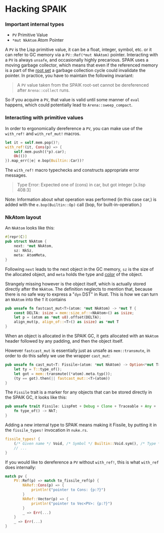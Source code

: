 # Hacking SPAIK

### Important internal types

- `PV` Primitive Value
- `*mut NkAtom` Atom Pointer

A `PV` is the Lisp primitive value, it can be a float, integer, symbol, etc. or
it can refer to GC memory via a `PV::Ref(*mut NkAtom)` pointer. Interacting with
a `PV` is always `unsafe`, and occasionally highly precarious. SPAIK uses a
moving garbage collector, which means that even if the referenced memory is a
part of the [root set][1] a garbage collection cycle could invalidate the pointer.
In practice, you have to maintain the following invariant:

> A `PV` value taken from the SPAIK root-set cannot be dereferenced after
> `Arena::collect` runs.

[1]: https://en.wikipedia.org/wiki/Tracing_garbage_collection

So if you acquire a `PV`, that value is valid until some manner of `eval`
happens, which could potentially lead to `Arena::sweep_compact`.

### Interacting with primitive values

In order to ergonomically dereference a `PV`, you can make use of the `with_ref!` and `with_ref_mut!` macros.

```rust
let it = self.mem.pop()?;
with_ref!(it, Cons(p) => {
    self.mem.push((*p).car);
    Ok(())
}).map_err(|e| e.bop(Builtin::Car))?
```

The `with_ref!` macro typechecks and constructs appropriate error messages.

> Type Error: Expected one of (cons) in car, but got integer [x.lisp 408:3]

Note: Information about what operation was performed (in this case car,) is
added with the `e.bop(Builtin::Op)` call (bop, for built-in-operation.)

### NkAtom layout

An `NkAtom` looks like this:

```rust
#[repr(C)]
pub struct NkAtom {
    next: *mut NkAtom,
    sz: NkSz,
    meta: AtomMeta,
}
```

Following `next` leads to the next object in the GC memory, `sz` is the size of
the allocated object, and `meta` holds the type and [color][2] of the object.

[2]: https://en.wikipedia.org/wiki/Tracing_garbage_collection#Tri-color_marking

Strangely missing however is the object itself, which is actually stored
directly after the `NkAtom`. The definition neglects to mention that, because
there is no safe way to express a "`dyn` DST" in Rust. This is how we can turn
an `NkAtom` into the `T` it contains

```rust
pub unsafe fn fastcast_mut<T>(atom: *mut NkAtom) -> *mut T {
    const DELTA: isize = mem::size_of::<NkAtom>() as isize;
    let p = (atom as *mut u8).offset(DELTA);
    align_mut(p, align_of::<T>() as isize) as *mut T
}
```

When an object is allocated in the SPAIK GC, it gets allocated with an `NkAtom`
header followed by any padding, and then the object itself.

However `fastcast_mut` is essentially just as unsafe as `mem::transmute`, in
order to do this safely we use the wrapper `cast_mut`:

```rust
pub unsafe fn cast_mut<T: Fissile>(atom: *mut NkAtom) -> Option<*mut T> {
    let ty = T::type_of();
    let got = mem::transmute((*atom).meta.typ());
    (ty == got).then(|| fastcast_mut::<T>(atom))
}
```

The `Fissile` trait is a marker for any objects that can be stored directly in
the SPAIK GC, it looks like this:

```rust
pub unsafe trait Fissile: LispFmt + Debug + Clone + Traceable + Any + 'static {
    fn type_of() -> NkT;
}
```

Adding a new internal type to SPAIK means making it Fissile, by putting it in
the `fissile_types!` invocation in `nuke.rs`.

```rust
fissile_types! {
    (/* Given name */ Void, /* Symbol */ Builtin::Void.sym(), /* Type */ crate::nuke::Void),
    // ...
}
```

If you would like to dereference a `PV` without `with_ref!`, this is what `with_ref` does internally:

```rust
match pv {
    PV::Ref(p) => match to_fissile_ref(p) {
        NkRef::Cons(p) => {
            println!("pointer to Cons: {p:?}")
        }
        NkRef::Vector(p) => {
            println!("pointer to Vec<PV>: {p:?}")
        }
        _ => Err(...)
    }
    _ => Err(...)
}
```
